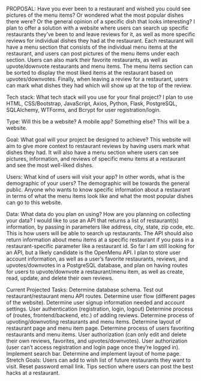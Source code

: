 PROPOSAL: Have you ever been to a restaurant and wished you could see pictures of the menu items? Or wondered what the most popular dishes there were? Or the general opinion of a specific dish that looks interesting? I plan to offer a solution with a website where users can search up specific restaurants they’ve been to and leave reviews for it, as well as more specific reviews for individual dishes they had at the restaurant. Each restaurant will have a menu section that consists of the individual menu items at the restaurant, and users can post pictures of the menu items under each section. Users can also mark their favorite restaurants, as well as upvote/downvote restaurants and menu items. The menu items section can be sorted to display the most liked items at the restaurant based on upvotes/downvotes. Finally, when leaving a review for a restaurant, users can mark what dishes they had which will show up at the top of the review.

Tech stack: What tech stack will you use for your final project?
I plan to use HTML, CSS/Bootstrap, JavaScript, Axios, Python, Flask, PostgreSQL, SQLAlchemy, WTForms, and Bcrypt for user registration/login.

Type: Will this be a website? A mobile app? Something else? This will be a website.

Goal: What goal will your project be designed to achieve? This website will aim to give more context to restaurant reviews by having users mark what dishes they had. It will also have a menu section where users can see pictures, information, and reviews of specific menu items at a restaurant and see the most well-liked dishes.

Users: What kind of users will visit your app? In other words, what is the demographic of your users? The demographic will be towards the general public. Anyone who wants to know specific information about a restaurant in terms of what the menu items look like and what the most popular dishes can go to this website.

Data: What data do you plan on using? How are you planning on collecting your data? I would like to use an API that returns a list of restaurant(s) information, by passing in parameters like address, city, state, zip code, etc. This is how users will be able to search up restaurants. The API should also return information about menu items at a specific restaurant if you pass in a restaurant-specific parameter like a restaurant id. So far I am still looking for an API, but a likely candidate is the OpenMenu API. I plan to store user account information, as well as a user’s favorite restaurants, reviews, and upvotes/downvotes in a PostgreSQL database, and plan on having routes for users to upvote/downvote a restaurant/menu item, as well as create, read, update, and delete their own reviews.



Current Projected Tasks:
Determine database schema.
Test out restaurant/restaurant menu API routes.
Determine user flow (different pages of the website).
Determine user signup information needed and account settings.
User authentication (registration, login, logout)
Determine process of (routes, frontend/backend, etc.) of adding reviews.
Determine process of upvoting/downvoting restaurants and menu items.
Determine layout of restaurant page and menu item page.
Determine process of users favoriting restaurants and menu items.
User authorization (can only edit and delete their own reviews, favorites, and upvotes/downvotes).
User authorization (user can’t access registration and login page once they’re logged in).
Implement search bar.
Determine and implement layout of home page.
Stretch Goals:
Users can add to wish list of future restaurants they want to visit.
Reset password email link.
Tips section where users can post the best hacks at a restaurant.

